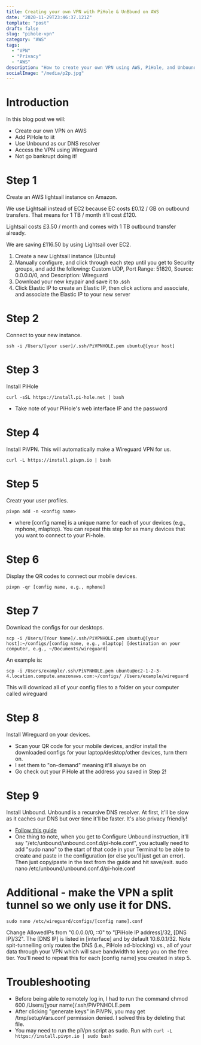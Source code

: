 ```yaml
---
title: Creating your own VPN with PiHole & UnBbund on AWS
date: "2020-11-29T23:46:37.121Z"
template: "post"
draft: false
slug: "pihole-vpn"
category: "AWS"
tags:
  - "VPN"
  - "Privacy"
  - "AWS"
description: "How to create your own VPN using AWS, PiHole, and Unbound."
socialImage: "/media/p2p.jpg"
---
```


# Introduction

In this blog post we will:
* Create our own VPN on AWS
* Add PiHole to iit
* Use Unbound as our DNS resolver
* Access the VPN using Wireguard
* Not go bankrupt doing it!

# Step 1

Create an AWS lightsail instance on Amazon.

We use Lightsail instead of EC2 because EC costs £0.12 / GB on outbound transfers. That means for 1 TB / month it'll cost £120.

Lightsail costs £3.50 / month and comes with 1 TB outbound transfer already.

We are saving £116.50 by using Lightsail over EC2.

1. Create a new Lightsail instance (Ubuntu)
2. Manually configure, and click through each step until you get to Security groups, and add the following: Custom UDP, Port Range: 51820, Source: 0.0.0.0/0, and Description: Wireguard
3. Download your new keypair and save it to .ssh
4. Click Elastic IP to create an Elastic IP, then click actions and associate, and associate the Elastic IP to your new server

# Step 2

Connect to your new instance.

```console
ssh -i /Users/[your user]/.ssh/PiVPNHOLE.pem ubuntu@[your host]
```

# Step 3

Install PiHole

```console
curl -sSL https://install.pi-hole.net | bash
```

* Take note of your PiHole's web interface IP and the password

# Step 4

Install PiVPN. This will automatically make a Wireguard VPN for us.

```console
curl -L https://install.pivpn.io | bash
```

# Step 5

Creatr your user profiles.

```console
pivpn add -n <config name>
```

* where [config name] is a unique name for each of your devices (e.g., mphone, mlaptop). You can repeat this step for as many devices that you want to connect to your Pi-hole.

# Step 6

Display the QR codes to connect our mobile devices.

```
pivpn -qr [config name, e.g., mphone]
```

# Step 7

Download the configs for our desktops.

```
scp -i /Users/[Your Name]/.ssh/PiVPNHOLE.pem ubuntu@[your host]:~/configs/[config name, e.g., mlaptop] [destination on your computer, e.g., ~/Documents/wireguard]
```

An example is:

```
scp -i /Users/example/.ssh/PiVPNHOLE.pem ubuntu@ec2-1-2-3-4.location.compute.amazonaws.com:~/configs/ /Users/example/wireguard
```

This will download all of your config files to a folder on your computer called wireguard

# Step 8

Install Wireguard on your devices.

* Scan your QR code for your mobile devices, and/or install the downloaded configs for your laptop/desktop/other devices, turn them on.
* I set them to "on-demand" meaning it'll always be on
* Go check out your PiHole at the address you saved in Step 2!

# Step 9

Install Unbound. Unbound is a recursive DNS resolver. At first, it'll be slow as it caches our DNS but over time it'll be faster. It's also privacy friendly!

* [Follow this guide](https://docs.pi-hole.net/guides/unbound/)
* One thing to note, when you get to Configure Unbound instruction, it'll say "/etc/unbound/unbound.conf.d/pi-hole.conf", you actually need to add "sudo nano" to the start of that code in your Terminal to be able to create and paste in the configuration (or else you'll just get an error). Then just copy/paste in the text from the guide and hit save/exit. sudo nano /etc/unbound/unbound.conf.d/pi-hole.conf


# Additional - make the VPN a split tunnel so we only use it for DNS.

```
sudo nano /etc/wireguard/configs/[config name].conf
```

Change AllowedIPs from "0.0.0.0/0, ::0" to "[PiHole IP address]/32, [DNS IP]/32".
The [DNS IP] is listed in [interface] and by default 10.6.0.1/32.
Note spit-tunnelling only routes the DNS (i.e., PiHole ad-blocking) vs., all of your data through your VPN which will save bandwidth to keep you on the free tier.
You'll need to repeat this for each [config name] you created in step 5.

# Troubleshooting
* Before being able to remotely log in, I had to run the command chmod 600 /Users/[your name]/.ssh/PiVPNHOLE.pem
* After clicking "generate keys" in PiVPN, you may get /tmp/setupVars.conf permission denied. I solved this by deleting that file.
* You may need to run the piVpn script as sudo. Run with `curl -L https://install.pivpn.io | sudo bash`